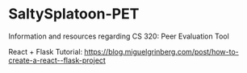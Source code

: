 # SaltySplatoon-PET
Information and resources regarding CS 320: Peer Evaluation Tool


React + Flask Tutorial: https://blog.miguelgrinberg.com/post/how-to-create-a-react--flask-project
